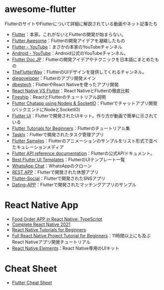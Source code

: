 # awesome-flutter

FlutterのサイトやFlutterについて詳細に解説されている動画やネット記事たち

* [Flutter](https://flutter.dev/)：本家。これがないとFlutterの開発が始まらない。
* [Flutter Awesome](https://flutterawesome.com/)：Flutterの開発アイデアを凝縮したもの
* [Flutter - YouTube](https://www.youtube.com/c/flutterdev)：まさかの本家のYouTubeチャンネル
* [Android - YouTube](https://www.youtube.com/channel/UC9M7-jzdU8CVrQo1JwmIdWA)：Android公式のYouTubeチャンネル。
* [Flutter Doc JP](https://flutter.ctrnost.com/)：Flutterの開発アイデアやテクニックを日本語にまとめたもの
* [TheFlutterWay](https://www.youtube.com/c/TheFlutterWay)：FlutterのUIデザインを提供してくれるチャンネル。
* [diegoveloper](https://www.youtube.com/c/diegoveloper/featured)：Flutterのアプリ開発メイン
* [dbestech](https://www.youtube.com/c/dbestech)：FlutterやReact Nativeを使ったアプリ開発
* [React Native VS Flutter](https://www.youtube.com/watch?v=X8ipUgXH6jw&t=6s&pp=ugMICgJqYRABGAE%3D)：React NativeとFlutterの徹底比較
* [Fireship](https://www.youtube.com/c/Fireship)：ReactとFlutterのチュートリアル説明
* [Flutter Chatapp using Nodejs & SocketIO](https://www.youtube.com/watch?v=uydBHliNXwE&list=PLtIU0BH0pkKovuEaNsrGE_Xd5Tz3m1zeC)：Flutterでチャットアプリ開発(バックエンドにNodeとSocketIO)
* [Flutter UI](https://www.youtube.com/playlist?list=PLgGjX33Qsw-FIWxoI2IJf7zsHyxzuFfK5)：Flutterで開発されたUIキット。作り方が動画で簡単に示されている
* [Flutter Tutorials for Beginners](https://www.youtube.com/watch?v=GQJovou6zuE&list=PL3nPgdhXQtHfC53Kl7oWsoq7TSX3e64Y1)：Flutterのチュートリアル集
* [Taskly](https://github.com/JobinBiju/Taskly)：Flutterで開発されたタスク管理アプリ
* [Flutter Samples](https://flutter.github.io/samples/#)：Flutterのアニメーションのサンプルをリスト形式で並べたキュレーションメディア
* [Flutter API reference documentation](https://api.flutter.dev/index.html)：Flutterの公式APIドキュメント。
* [Best Flutter UI Templates](https://github.com/mitesh77/Best-Flutter-UI-Templates)：FlutterのUIテンプレート一覧
* [WhatsApp Chat](https://github.com/VB10/WhatsApp-Chat)：WhatsAppのクローン
* [REST APP](https://github.com/theindianappguy/rest_app)：Flutterで開発された休憩アプリ
* [Flutter-Social](https://github.com/emrade/flutter-social)：Flutterで開発されたSNSアプリ
* [Dating-APP](https://github.com/ngocaiyeu/dating-app-client)：Flutterで開発されたマッチングアプリのサンプル

# React Native App

* [Food Order APP in React Native: TypeScript](https://www.youtube.com/watch?v=ClW3_QK4kt0&list=PLaLqLOj2bk9adCWmbY-h2CG6m0-WQ2W1k)
* [Complete React Native 2021](https://www.youtube.com/watch?v=ANdSdIlgsEw&t=11s&pp=ugMICgJqYRABGAE%3D)
* [React Native Tutorials for Beginners](https://www.youtube.com/watch?v=ur6I5m2nTvk&list=PL4cUxeGkcC9ixPU-QkScoRBVxtPPzVjrQ)
* [Full React Native Project Tutorial for Beginners](https://www.youtube.com/watch?v=7cBGU1zjCxU)：11時間以上にも及ぶReact Nativeアプリ開発チュートリアル
* [React Native Elements](https://github.com/react-native-elements/react-native-elements)：React Native専用のUIキット

# Cheat Sheet

* [Flutter Cheat Sheet](https://github.com/Temidtech/Flutter-Cheat-Sheet)